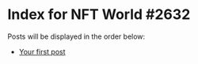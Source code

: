 # Index for NFT World #2632
Posts will be displayed in the order below:

- [Your first post](./001-first.md)

